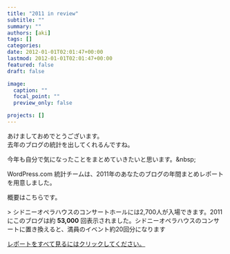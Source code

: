 ```yaml
---
title: "2011 in review"
subtitle: ""
summary: ""
authors: [aki]
tags: []
categories: 
date: 2012-01-01T02:01:47+00:00
lastmod: 2012-01-01T02:01:47+00:00
featured: false
draft: false

image:
  caption: ""
  focal_point: ""
  preview_only: false

projects: []
---
```

あけましておめでとうございます。  
去年のブログの統計を出してくれるんですね。

今年も自分で気になったことをまとめていきたいと思います。&amp;nbsp;

WordPress.com 統計チームは、2011年のあなたのブログの年間まとめレポートを用意しました。

概要はこちらです。

&gt; シドニーオペラハウスのコンサートホールには2,700人が入場できます。2011にこのブログは約 **53,000** 回表示されました。シドニーオペラハウスのコンサートに置き換えると、満員のイベント約20回分になります

[レポートをすべて見るにはクリックしてください。](/2011/annual-report/)
